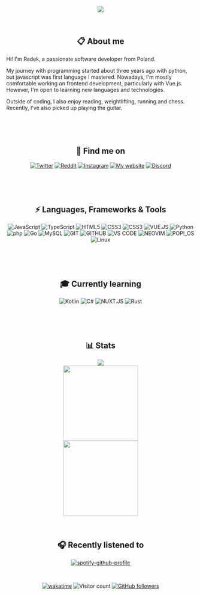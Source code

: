 <div align="center">

<img src="https://readme-typing-svg.demolab.com?font=Righteous&size=40&duration=2000&pause=500&color=E1E1E1&center=true&vCenter=true&repeat=false&width=500&height=64&lines=Hi+there+%F0%9F%91%8B" />

<br />
<br />
<br />

## 📋 About me

<p align="left">      
Hi! I'm Radek, a passionate software developer from Poland.
</p>

<p align="left">      
My journey with programming started about three years ago with python, but javascript was first language I mastered. Nowadays, I'm mostly comfortable working on frontend development, particularly with Vue.js. However, I'm open to learning new languages and technologies. 
</p>

<p align="left">      
Outside of coding, I also enjoy reading, weightlifting, running and chess. Recently, I've also picked up playing the guitar.
</p>
<br />
<br />
<br />


## 🔎 Find me on
[![Twitter](https://img.shields.io/badge/Twitter-black.svg?&style=for-the-badge&logo=X&logoColor=white)](https://x.com/wcale_nie_radek)
[![Reddit](https://img.shields.io/badge/reddit-e03c04.svg?&style=for-the-badge&logo=reddit&logoColor=white)](https://www.reddit.com/user/radeqq007/)
[![Instagram](https://img.shields.io/badge/instagram-fc1f44.svg?&style=for-the-badge&logo=instagram&logoColor=white)](https://www.instagram.com/your.iron.lung/)
[![My website](https://img.shields.io/badge/my_website-ff3cb4.svg?&style=for-the-badge&logo=vue.js&logoColor=white)](https://radeqq007.github.io/portfolio/)
[![Discord](https://img.shields.io/badge/discord-5865F2.svg?&style=for-the-badge&logo=discord&logoColor=white)](https://discordapp.com/users/695965239556177980)

<br />
<br />
<br />

## ⚡ Languages, Frameworks & Tools      
![JavaScript](https://img.shields.io/badge/javascript-%23323330.svg?style=for-the-badge&logo=javascript&logoColor=%23F7DF1E)
![TypeScript](https://img.shields.io/badge/typescript-007ACC.svg?style=for-the-badge&logo=typescript&logoColor=white)
![HTML5](https://img.shields.io/badge/html5-E34C26.svg?style=for-the-badge&logo=html5&logoColor=white)
![CSS3](https://img.shields.io/badge/css3-%231572B6.svg?style=for-the-badge&logo=css3&logoColor=white)
![CSS3](https://img.shields.io/badge/tailwind-38bdf8.svg?style=for-the-badge&logo=tailwindcss&logoColor=white)
![VUE.JS](https://img.shields.io/badge/vue.js-%42b883.svg?style=for-the-badge&logo=vue.js&logoColor=white)
![Python](https://img.shields.io/badge/python-3670A0.svg?style=for-the-badge&logo=python&logoColor=white)
![php](https://img.shields.io/badge/php-787CB5.svg?style=for-the-badge&logo=php&logoColor=white)
![Go](https://img.shields.io/badge/go-00ADD8.svg?style=for-the-badge&logo=go&logoColor=white)
![MySQL](https://img.shields.io/badge/mysql-00758F.svg?style=for-the-badge&logo=mysql&logoColor=F29111)
![GIT](https://img.shields.io/badge/git-F05033.svg?style=for-the-badge&logo=git&logoColor=white)
![GITHUB](https://img.shields.io/badge/github-181717.svg?style=for-the-badge&logo=github&logoColor=white)
![VS CODE](https://img.shields.io/badge/vs_code-0066B8.svg?style=for-the-badge&logo=vscode&logoColor=white)
![NEOVIM](https://img.shields.io/badge/neovim-57A143.svg?style=for-the-badge&logo=neovim&logoColor=white)
![POP!_OS](https://img.shields.io/badge/Pop!__OS-049197.svg?style=for-the-badge&logo=popos&logoColor=white)
![Linux](https://img.shields.io/badge/linux-fbbb14.svg?style=for-the-badge&logo=linux&logoColor=black)


<br />
<br />
<br />


## 🎓 Currently learning

![Kotlin](https://img.shields.io/badge/kotlin-7e52ff.svg?style=for-the-badge&logo=kotlin&logoColor=white)
![C#](https://custom-icon-badges.demolab.com/badge/C%23-9f73d9.svg?style=for-the-badge&logo=cshrp&logoColor=white)
![NUXT.JS](https://img.shields.io/badge/nuxt.js-00DC82.svg?style=for-the-badge&logo=nuxt.js&logoColor=white)
![Rust](https://img.shields.io/badge/rust-f74b00.svg?style=for-the-badge&logo=rust&logoColor=white)


<br />
<br />
<br />

## 📊 Stats
<img src="https://github-readme-stats.vercel.app/api?username=radeqq007&show_icons=true&theme=dracula&hide_border=true" />
<br />
<img src="https://github-readme-streak-stats-salesp07.vercel.app/?user=radeqq007&count_private=true&theme=dracula&hide_border=true" height="200px"/>
<br />
<img src="https://github-readme-stats.vercel.app/api/wakatime?username=@IWillEatYourPancakes&layout=compact&theme=dracula&hide_border=true&langs_count=8" height="200px" />


<br />
<br />
<br />

## 🎧 Recently listened to
[![spotify-github-profile](https://spotify-github-profile.kittinanx.com/api/view?uid=radeqq007&cover_image=true&theme=natemoo-re&show_offline=false&background_color=121212&interchange=false&bar_color=53b14f&bar_color_cover=false)](https://github.com/kittinan/spotify-github-profile)

<br />

[![wakatime](https://wakatime.com/badge/user/018e8e59-6809-4a18-9567-7612f064fe22.svg?style=for-the-badge)](https://wakatime.com/@018e8e59-6809-4a18-9567-7612f064fe22)
![Visitor count](https://komarev.com/ghpvc/?username=radeqq007&style=for-the-badge)
[![GitHub followers](https://img.shields.io/github/followers/radeqq007?label=Follow&style=for-the-badge)](https://github.com/radeqq007)
</div>
